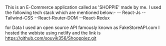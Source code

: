 This is an E-Commerce application called as 'SHOPPIE' made by me. I used the following tech stack which are mentioned below:- -- React-Js --Tailwind-CSS --React-Router-DOM --React-Redux

for Data I used an open source API famously known as FakeStoreAPI.com I hosted the webiste using netlify and the link is https://github.com/souvik356/Shooppiez.git
